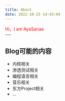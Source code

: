 ```yaml
---
title: About
date: 2022-10-25 14:43:04
---
```

<div style="color: red;">Hi，I am AyaSanae.</div>
---

## Blog可能的内容
+ 内核相关
+ 渗透测试相关
+ 编程语言相关
+ 音乐相关
+ 东方Project相关
+ ...